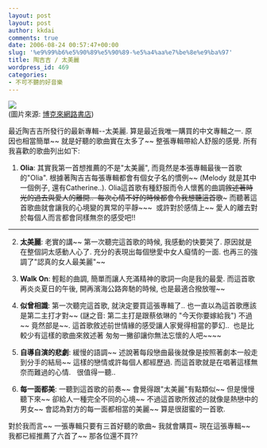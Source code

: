 ```yaml
---
layout: post
layout: post
author: kkdai
comments: true
date: 2006-08-24 00:57:47+00:00
slug: '%e9%99%b6%e5%90%89%e5%90%89-%e5%a4%aa%e7%be%8e%e9%ba%97'
title: 陶吉吉 / 太美麗
wordpress_id: 469
categories:
- 不可不聽的好音樂
---
```


![](http://addons.books.com.tw/G/002/9/0020111709.jpg)  
(圖片來源: [博克來網路書店](http://www.books.com.tw/exep/cdfile.php?item=0020111709))

最近陶吉吉所發行的最新專輯--太美麗. 算是最近我唯一購買的中文專輯之一. 原因也相當簡單~~ 就是好聽的歌曲實在太多了~~ 整張專輯帶給人舒服的感覺. 所有我喜歡的歌曲列出如下:

  1. **Olia**: 其實我第一首想推薦的不是"太美麗", 而竟然是本張專輯最後一首歌的"Olia". 根據著陶吉吉每張專輯都會有個女子名的慣例~~ (Melody 就是其中一個例子, 還有Catherine..). Olia這首歌有種舒服而令人懷舊的曲調~~敘述著時光的過去與愛人的離開..  每次心情不好的時候都會令我想聽這首歌~~~ 而聽著這首歌曲就會讓我的心境變的異常的平靜~~~  或許對於感情上~~ 愛人的離去對於每個人而言都會同樣無奈的感受吧!!  
****
  2. **太美麗**: 老實的講~~ 第一次聽完這首歌的時候, 我感動的快要哭了. 原因就是在整個詞太感動人心了. 充分的表現出每個戀愛中女人癡情的一面. 也再三的強調了"認真的女人最美麗"~~    

  3. **Walk On**: 輕鬆的曲調, 簡單而讓人充滿精神的歌詞一向是我的最愛. 而這首歌再炎炎夏日的午後, 開再濱海公路奔馳的時候, 也是最適合撥放喔~~  

  4. **似曾相識**: 第一次聽完這首歌, 就決定要買這張專輯了.. 也一直以為這首歌應該是第二主打才對~~ (謎之音: 第二主打是跟蔡依琳的 "今天你要嫁給我") 不過~~  竟然部是~~. 這首歌敘述前世情緣的感受讓人家覺得相當的夢幻..  也是比較少有這樣的歌曲來敘述著 匆匆一撇卻讓你無法忘懷的人吧~~~~   

  5. **自導自演的悲劇**: 緩慢的語調~~ 述說著每段戀曲最後就像是按照著劇本一般走到分手的結局~~ 這樣的戀情或許每個人都經歷過. 而這首歌就是在唱著這樣無奈而難過的心情.   很值得一聽..  

  6. **每一面都美**: 一聽到這首歌的前奏~~ 會覺得跟"太美麗"有點類似~~ 但是慢慢聽下來~~ 卻給人一種完全不同的心境~~ 不過這首歌所敘述的就像是熱戀中的男女~~ 會認為對方的每一面都相當的美麗~~ 算是很甜蜜的一首歌.

對於我而言~~ 一張專輯只要有三首好聽的歌曲~ 我就會購買~ 現在這張專輯~~ 我都已經推薦了六首了~~ 那各位還不買??
